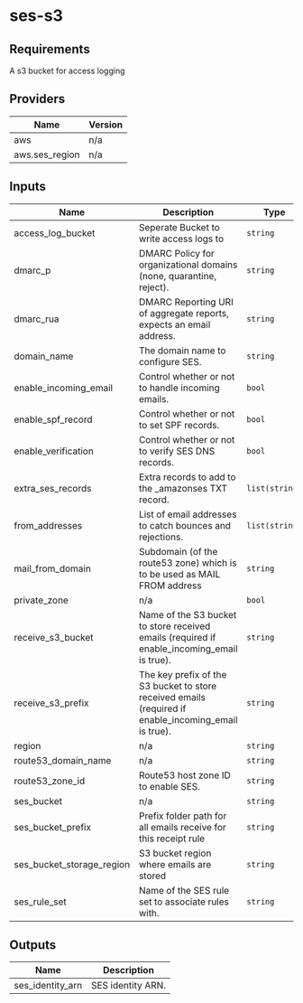 # ses-s3

## Requirements

A s3 bucket for access logging

## Providers

| Name | Version |
|------|---------|
| aws | n/a |
| aws.ses\_region | n/a |

## Inputs

| Name | Description | Type | Default | Required |
|------|-------------|------|---------|:--------:|
| access\_log\_bucket | Seperate Bucket to write access logs to | `string` | n/a | yes |
| dmarc\_p | DMARC Policy for organizational domains (none, quarantine, reject). | `string` | `"none"` | no |
| dmarc\_rua | DMARC Reporting URI of aggregate reports, expects an email address. | `string` | n/a | yes |
| domain\_name | The domain name to configure SES. | `string` | n/a | yes |
| enable\_incoming\_email | Control whether or not to handle incoming emails. | `bool` | `true` | no |
| enable\_spf\_record | Control whether or not to set SPF records. | `bool` | `true` | no |
| enable\_verification | Control whether or not to verify SES DNS records. | `bool` | `true` | no |
| extra\_ses\_records | Extra records to add to the \_amazonses TXT record. | `list(string)` | `[]` | no |
| from\_addresses | List of email addresses to catch bounces and rejections. | `list(string)` | n/a | yes |
| mail\_from\_domain | Subdomain (of the route53 zone) which is to be used as MAIL FROM address | `string` | n/a | yes |
| private\_zone | n/a | `bool` | `false` | no |
| receive\_s3\_bucket | Name of the S3 bucket to store received emails (required if enable\_incoming\_email is true). | `string` | `""` | no |
| receive\_s3\_prefix | The key prefix of the S3 bucket to store received emails (required if enable\_incoming\_email is true). | `string` | `""` | no |
| region | n/a | `string` | n/a | yes |
| route53\_domain\_name | n/a | `string` | n/a | yes |
| route53\_zone\_id | Route53 host zone ID to enable SES. | `string` | n/a | yes |
| ses\_bucket | n/a | `string` | n/a | yes |
| ses\_bucket\_prefix | Prefix folder path for all emails receive for this receipt rule | `string` | n/a | yes |
| ses\_bucket\_storage\_region | S3 bucket region where emails are stored | `string` | n/a | yes |
| ses\_rule\_set | Name of the SES rule set to associate rules with. | `string` | n/a | yes |

## Outputs

| Name | Description |
|------|-------------|
| ses\_identity\_arn | SES identity ARN. |

